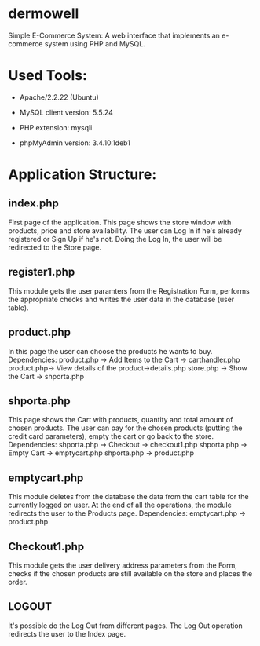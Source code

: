 # dermowell

Simple E-Commerce System: A web interface that implements an e-commerce system using PHP and MySQL.

Used Tools:
==========
- Apache/2.2.22 (Ubuntu)
- MySQL client version: 5.5.24
- PHP extension: mysqli

- phpMyAdmin version: 3.4.10.1deb1

Application Structure:
=====================

index.php
---------
First page of the application. This page shows the store window with products, price and store availability.
The user can Log In if he's already registered or Sign Up if he's not.
Doing the Log In, the user will be redirected to the Store page.

register1.php
-------------
This module gets the user paramters from the Registration Form, performs the appropriate checks and writes the user data in the database (user table).


product.php
---------
In this page the user can choose the products he wants to buy. 
Dependencies:
	product.php -> Add Items to the Cart -> carthandler.php
  product.php-> View details of the product->details.php
	store.php -> Show the Cart -> shporta.php
  
  shporta.php
-----------
This page shows the Cart with products, quantity and total amount of chosen products.
The user can pay for the chosen products (putting the credit card parameters), empty the cart or go back to the store.
Dependencies:
	shporta.php -> Checkout -> checkout1.php
	shporta.php -> Empty Cart -> emptycart.php
	shporta.php -> product.php

emptycart.php
-------------
This module deletes from the database the data from the cart table for the currently logged on user.
At the end of all the operations, the module redirects the user to the Products page.
Dependencies:
	emptycart.php -> product.php

Checkout1.php
-------
This module gets the user delivery address parameters from the Form, checks if the chosen products are still available on the store and places the order.

LOGOUT
------
It's possible do the Log Out from different pages.
The Log Out operation redirects the user to the Index page.



  

